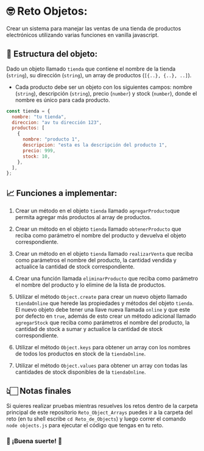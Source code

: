# 🤓 Reto Objetos:

Crear un sistema para manejar las ventas de una tienda de productos electrónicos utilizando varias funciones en vanilla javascript.

## 💾 Estructura del objeto:

Dado un objeto llamado `tienda` que contiene el nombre de la tienda (`string`), su dirección (`string`), un array de productos (`[{..}, {..}, ..]`).

- Cada producto debe ser un objeto con los siguientes campos: nombre (`string`), descripción (`string`), precio (`number`) y stock (`number`), donde el nombre es único para cada producto.

```js
const tienda = {
  nombre: "tu tienda",
  direccion: "av tu dirección 123",
  productos: [
    {
      nombre: "producto 1",
      descripcion: "esta es la descripción del producto 1",
      precio: 999,
      stock: 10,
    },
  ],
};
```

## 📈 Funciones a implementar:

1. Crear un método en el objeto `tienda` llamado `agregarProducto`que permita agregar más productos al array de productos.

2. Crear un método en el objeto `tienda` llamado `obtenerProducto` que reciba como parámetro el nombre del producto y devuelva el objeto correspondiente.

3. Crear un método en el objeto `tienda` llamado `realizarVenta` que reciba como parámetros el nombre del producto, la cantidad vendida y actualice la cantidad de stock correspondiente.

4. Crear una función llamada `eliminarProducto` que reciba como parámetro el nombre del producto y lo elimine de la lista de productos.

5. Utilizar el método `Object.create` para crear un nuevo objeto llamado `tiendaOnline` que herede las propiedades y métodos del objeto `tienda`. El nuevo objeto debe tener una llave nueva llamada `online` y que este por defecto en `true`, además de esto crear un método adicional llamado `agregarStock` que reciba como parámetros el nombre del producto, la cantidad de stock a sumar y actualice la cantidad de stock correspondiente.

6. Utilizar el método `Object.keys` para obtener un array con los nombres de todos los productos en stock de la `tiendaOnline`.

7. Utilizar el método `Object.values` para obtener un array con todas las cantidades de stock disponibles de la `tiendaOnline`.

## 👆🏻 Notas finales

Si quieres realizar pruebas mientras resuelves los retos dentro de la carpeta principal de este repositorio `Reto_Object_Arrays` puedes ir a la carpeta del reto (en tu shell escribe `cd Reto_de_Objects`) y luego correr el comando `node objects.js` para ejecutar el código que tengas en tu reto.

### 🥳 ¡Buena suerte! 🥳
